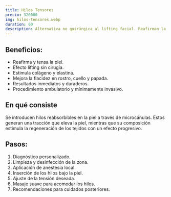 ```yaml
---
title: Hilos Tensores
precio: 320000
img: hilos-tensores.webp
duration: 60
description: Alternativa no quirúrgica al lifting facial. Reafirman la piel, combaten la flacidez y estimulan la producción de colágeno, brindando un efecto lifting inmediato y progresivo.
---
```


## Beneficios:
- Reafirma y tensa la piel.
- Efecto lifting sin cirugía.
- Estimula colágeno y elastina.
- Mejora la flacidez en rostro, cuello y papada.
- Resultados inmediatos y duraderos.
- Procedimiento ambulatorio y mínimamente invasivo.

## En qué consiste
Se introducen hilos reabsorbibles en la piel a través de microcánulas. Estos generan una tracción que eleva la piel, mientras que su composición estimula la regeneración de los tejidos con un efecto progresivo.

## Pasos:

1. Diagnóstico personalizado.
2. Limpieza y desinfección de la zona.
3. Aplicación de anestesia local.
4. Inserción de los hilos bajo la piel.
5. Ajuste de la tensión deseada.
6. Masaje suave para acomodar los hilos.
7. Recomendaciones para cuidados posteriores.
